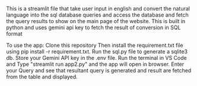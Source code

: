 This is a streamlit file that take user input in english and convert the natural language into the sql database queries and access the database and fetch the query results to show on the main page of the website. This is built in python and uses gemini api key to fetch the result of conversion in SQL format

To use the app:
Clone this repository
Then install the requirement.txt file using pip install -r requirement.txt.
Run the sql.py file to generate a sqlite3 db.
Store your Gemini API key in the .env file.
Run the terminal in VS Code and Type "streamlit run app2.py" and the app will open in browser.
Enter your Query and see that resultant query is generated and result are fetched from the table and displayed.
